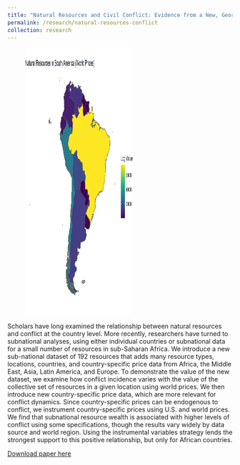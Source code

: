 ```yaml
---
title: "Natural Resources and Civil Conflict: Evidence from a New, Georeferenced Dataset"
permalink: /research/natural-resources-conflict
collection: research
---
```


<figure style=class="align-right">
  <img src="/images/south_america_map.png"
  width="240" height="600"
  alt="" />
</figure>

Scholars have long examined the relationship between natural resources and conflict at the country level. More recently, researchers have turned to subnational analyses, using either individual countries or subnational data for a small number of resources in sub-Saharan Africa. We introduce a new sub-national dataset of 192 resources that adds many resource types, locations, countries, and country-specific price data from Africa, the Middle East, Asia, Latin America, and Europe. To demonstrate the value of the new dataset, we examine how conflict incidence varies with the value of the collective set of resources in a given location using world prices. We then introduce new country-specific price data, which are more relevant for conflict dynamics. Since country-specific prices can be endogenous to conflict, we instrument country-specific prices using U.S. and world prices. We find that subnational resource wealth is associated with higher levels of conflict using some specifications, though the results vary widely by data source and world region. Using the instrumental variables strategy lends the strongest support to this positive relationship, but only for African countries.

[Download paper here](https://mikedenly.com/files/DFHSW_Natural_Resources_Civil_Conflict-Evidence_New_Georeferenced_Dataset_May232019.pdf)